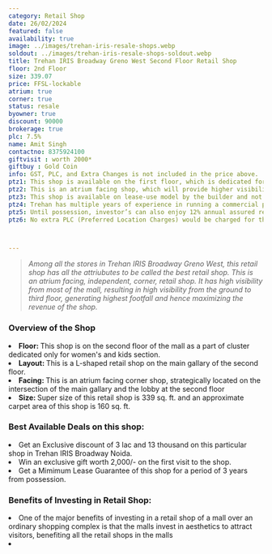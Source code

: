 ```yaml
---
category: Retail Shop
date: 26/02/2024
featured: false
availability: true
image: ../images/trehan-iris-resale-shops.webp
soldout: ../images/trehan-iris-resale-shops-soldout.webp
title: Trehan IRIS Broadway Greno West Second Floor Retail Shop
floor: 2nd Floor
size: 339.07
price: FFSL-lockable
atrium: true
corner: true
status: resale
byowner: true
discount: 90000
brokerage: true
plc: 7.5%
name: Amit Singh
contactno: 8375924100
giftvisit : worth 2000*
giftbuy : Gold Coin
info: GST, PLC, and Extra Changes is not included in the price above.
ptz1: This shop is available on the first floor, which is dedicated for Mens and Sports retail shops only.
ptz2: This is an atrium facing shop, which will provide higher visibility and footfall. Therefore, a rental yield for this shops can be expected.
ptz3: This shop is available on lease-use model by the builder and not for personal use.
ptz4: Trehan has multiple years of experience in running a commercial project on lease model, so the investors can be assured for rental yield from their shop for a long period of time.
ptz5: Until possession, investor’s can also enjoy 12% annual assured return by the builder.
ptz6: No extra PLC (Preferred Location Charges) would be charged for this shop even though the shop is atrium facing and right beside the escalators.



---
```


> _Among all the stores in Trehan IRIS Broadway Greno West, this retail shop has all the attriubutes to be called the best retail shop. This is an atrium facing, independent, corner, retail shop. It has high visibility from most of the mall, resulting in high visibility from the ground to third floor, generating highest footfall and hence maximizing the revenue of the shop._

### Overview of the Shop
<li><b>Floor: </b>This shop is on the second floor of the mall as a part of cluster dedicated only for women's and kids section.
<li><b>Layout: </b>This is a L-shaped retail shop on the main gallary of the second floor.
<li><b>Facing: </b>This is an atrium facing corner shop, strategically located on the intersection of the main gallary and the lobby at the second floor
<li><b>Size: </b>Super size of this retail shop is 339 sq. ft. and an approximate carpet area of this shop is 160 sq. ft.

### Best Available Deals on this shop:
<li> Get an Exclusive discount of 3 lac and 13 thousand on this particular shop in Trehan IRIS Broadway Noida.
<li> Win an exclusive gift worth 2,000/- on the first visit to the shop.
<li> Get a Mimimum Lease Guarantee of this shop for a period of 3 years from possession.

### Benefits of Investing in Retail Shop:
<li> One of the major benefits of investing in a retail shop of a mall over an ordinary shopping complex is that the malls invest in aesthetics to attract visitors, benefiting all the retail shops in the malls
<li> 
